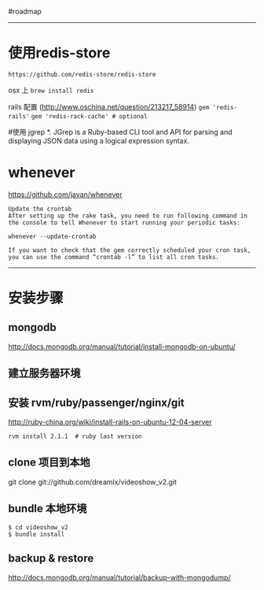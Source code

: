 #roadmap

---

# 使用redis-store
    https://github.com/redis-store/redis-store
osx 上
`brew install redis`

rails 配置 (http://www.oschina.net/question/213217_58914)
`gem 'redis-rails'`
`gem 'redis-rack-cache' # optional`


#使用 jgrep
*. JGrep is a Ruby-based CLI tool and API for parsing and displaying JSON data using a logical expression syntax.

# whenever
https://github.com/javan/whenever

    Update the crontab
    After setting up the rake task, you need to run following command in the console to tell Whenever to start running your periodic tasks:

`whenever --update-crontab`

    If you want to check that the gem correctly scheduled your cron task, you can use the command “crontab -l” to list all cron tasks.

--------------
# 安装步骤
## mongodb
http://docs.mongodb.org/manual/tutorial/install-mongodb-on-ubuntu/

## 建立服务器环境
## 安装 rvm/ruby/passenger/nginx/git
http://ruby-china.org/wiki/install-rails-on-ubuntu-12-04-server
    
    rvm install 2.1.1  # ruby last version

## clone 项目到本地
git clone git://github.com/dreamlx/videoshow_v2.git

## bundle 本地环境
    $ cd videoshow_v2
    $ bundle install

## backup & restore
http://docs.mongodb.org/manual/tutorial/backup-with-mongodump/
